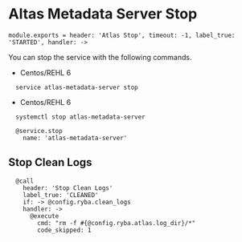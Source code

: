 
# Altas Metadata Server Stop

    module.exports = header: 'Atlas Stop', timeout: -1, label_true: 'STARTED', handler: ->

You can stop the service with the following commands.
* Centos/REHL 6
```
  service atlas-metadata-server stop
```
* Centos/REHL 6
```
  systemctl stop atlas-metadata-server
```

      @service.stop
        name: 'atlas-metadata-server'

## Stop Clean Logs

      @call
        header: 'Stop Clean Logs'
        label_true: 'CLEANED'
        if: -> @config.ryba.clean_logs
        handler: ->
          @execute
            cmd: "rm -f #{@config.ryba.atlas.log_dir}/*"
            code_skipped: 1


      
